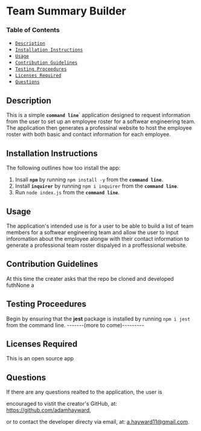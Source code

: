 # Team Summary Builder
### Table of Contents 
- [`Description`](#Description "check out a brief description & demo of the app") 
- [`Installation Instructions`](#InstallationInstructions "how to install the app") 
- [`Usage`](#Usage "intended use") 
- [`Contribution Guidelines`](#ContributionGuidelines "requirements to contribute to project") 
- [`Testing Proceedures`](#TestingProceedures "instructions on how to test the app") 
- [`Licenses Required`](#LicensesRequired "license requirements") 
- [`Questions`](#Questions "ask the developer") 

## Description
This is a simple **`command line`**` application designed to request information from the user to set up an employee roster for a softwear engineering team. The application then generates a professinal website to host the employee roster with both basic and contact information for each employee. 

## Installation Instructions
The following outlines how too install the app:
1. Insall **`npm`** by running `npm install -y` from the **`command line`**.
2. Install **`inquirer`** by running `npm i inquirer` from the **`command line`**. 
3. Run `node index.js` from the **`command line`**.

## Usage
The application's intended use is for a user to be able to build a list of team members for a softwear engineering team and allow the user to input inforomation about the employee alongw with their contact information to generate a professional team roster dispalyed in a proffessional website.

## Contribution Guidelines
At this time the creater asks that the repo be cloned and developed futhNone a

## Testing Proceedures
Begin by ensuring that the **jest** package is installed by running `npm i jest` from the command line.
-------(more to come)---------

## Licenses Required
This is an open source app

## Questions
If there are any questions realted to the application, the user is 

encouraged to vistit the creator's GitHub, at: https://github.com/adamhayward,

or to contact the developer directy via email, at: a.hayward11@gmail.com.
   